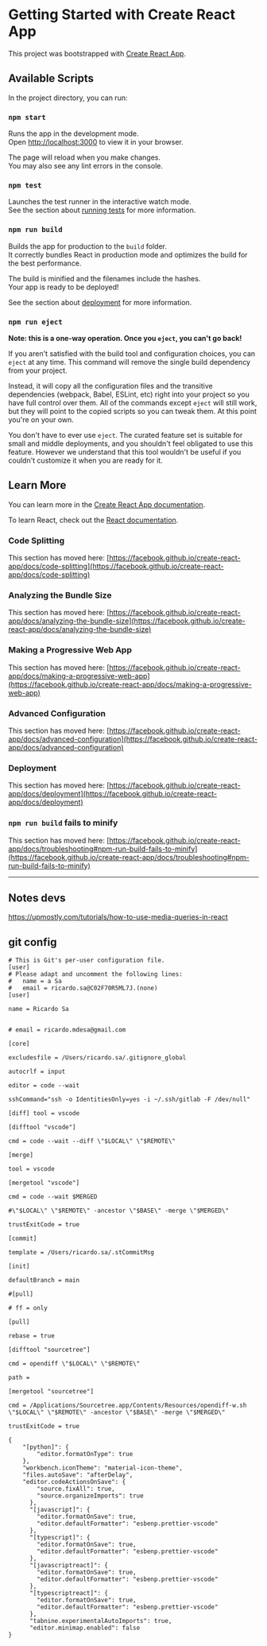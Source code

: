 # Getting Started with Create React App

This project was bootstrapped with [Create React App](https://github.com/facebook/create-react-app).

## Available Scripts

In the project directory, you can run:

### `npm start`

Runs the app in the development mode.\
Open [http://localhost:3000](http://localhost:3000) to view it in your browser.

The page will reload when you make changes.\
You may also see any lint errors in the console.

### `npm test`

Launches the test runner in the interactive watch mode.\
See the section about [running tests](https://facebook.github.io/create-react-app/docs/running-tests) for more information.

### `npm run build`

Builds the app for production to the `build` folder.\
It correctly bundles React in production mode and optimizes the build for the best performance.

The build is minified and the filenames include the hashes.\
Your app is ready to be deployed!

See the section about [deployment](https://facebook.github.io/create-react-app/docs/deployment) for more information.

### `npm run eject`

**Note: this is a one-way operation. Once you `eject`, you can't go back!**

If you aren't satisfied with the build tool and configuration choices, you can `eject` at any time. This command will remove the single build dependency from your project.

Instead, it will copy all the configuration files and the transitive dependencies (webpack, Babel, ESLint, etc) right into your project so you have full control over them. All of the commands except `eject` will still work, but they will point to the copied scripts so you can tweak them. At this point you're on your own.

You don't have to ever use `eject`. The curated feature set is suitable for small and middle deployments, and you shouldn't feel obligated to use this feature. However we understand that this tool wouldn't be useful if you couldn't customize it when you are ready for it.

## Learn More

You can learn more in the [Create React App documentation](https://facebook.github.io/create-react-app/docs/getting-started).

To learn React, check out the [React documentation](https://reactjs.org/).

### Code Splitting

This section has moved here: [https://facebook.github.io/create-react-app/docs/code-splitting](https://facebook.github.io/create-react-app/docs/code-splitting)

### Analyzing the Bundle Size

This section has moved here: [https://facebook.github.io/create-react-app/docs/analyzing-the-bundle-size](https://facebook.github.io/create-react-app/docs/analyzing-the-bundle-size)

### Making a Progressive Web App

This section has moved here: [https://facebook.github.io/create-react-app/docs/making-a-progressive-web-app](https://facebook.github.io/create-react-app/docs/making-a-progressive-web-app)

### Advanced Configuration

This section has moved here: [https://facebook.github.io/create-react-app/docs/advanced-configuration](https://facebook.github.io/create-react-app/docs/advanced-configuration)

### Deployment

This section has moved here: [https://facebook.github.io/create-react-app/docs/deployment](https://facebook.github.io/create-react-app/docs/deployment)

### `npm run build` fails to minify

This section has moved here: [https://facebook.github.io/create-react-app/docs/troubleshooting#npm-run-build-fails-to-minify](https://facebook.github.io/create-react-app/docs/troubleshooting#npm-run-build-fails-to-minify)



-----

## Notes devs


https://upmostly.com/tutorials/how-to-use-media-queries-in-react

## git config


```
# This is Git's per-user configuration file.
[user]
# Please adapt and uncomment the following lines:
#	name = a Sa
#	email = ricardo.sa@C02F70R5ML7J.(none)
[user]

name = Ricardo Sa


# email = ricardo.mdesa@gmail.com

[core]

excludesfile = /Users/ricardo.sa/.gitignore_global

autocrlf = input

editor = code --wait

sshCommand="ssh -o IdentitiesOnly=yes -i ~/.ssh/gitlab -F /dev/null"

[diff] tool = vscode

[difftool "vscode"]

cmd = code --wait --diff \"$LOCAL\" \"$REMOTE\"

[merge]

tool = vscode

[mergetool "vscode"]

cmd = code --wait $MERGED

#\"$LOCAL\" \"$REMOTE\" -ancestor \"$BASE\" -merge \"$MERGED\"

trustExitCode = true

[commit]

template = /Users/ricardo.sa/.stCommitMsg

[init]

defaultBranch = main

#[pull]

# ff = only

[pull]

rebase = true

[difftool "sourcetree"]

cmd = opendiff \"$LOCAL\" \"$REMOTE\"

path =

[mergetool "sourcetree"]

cmd = /Applications/Sourcetree.app/Contents/Resources/opendiff-w.sh \"$LOCAL\" \"$REMOTE\" -ancestor \"$BASE\" -merge \"$MERGED\"

trustExitCode = true

```


```
{
    "[python]": {
        "editor.formatOnType": true
    },
    "workbench.iconTheme": "material-icon-theme",
    "files.autoSave": "afterDelay",
    "editor.codeActionsOnSave": {
        "source.fixAll": true,
        "source.organizeImports": true
      },
      "[javascript]": {
        "editor.formatOnSave": true,
        "editor.defaultFormatter": "esbenp.prettier-vscode"
      },
      "[typescript]": {
        "editor.formatOnSave": true,
        "editor.defaultFormatter": "esbenp.prettier-vscode"
      },
      "[javascriptreact]": {
        "editor.formatOnSave": true,
        "editor.defaultFormatter": "esbenp.prettier-vscode"
      },
      "[typescriptreact]": {
        "editor.formatOnSave": true,
        "editor.defaultFormatter": "esbenp.prettier-vscode"
      },
      "tabnine.experimentalAutoImports": true,
      "editor.minimap.enabled": false
}
```